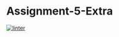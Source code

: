 # Assignment-5-Extra
[![linter](https://github.com/Abdullah-Al-Rashid/Assignment-5-Extra/workflows/linter/badge.svg)](https://github.com/marketplace/actions/super-linter)    
